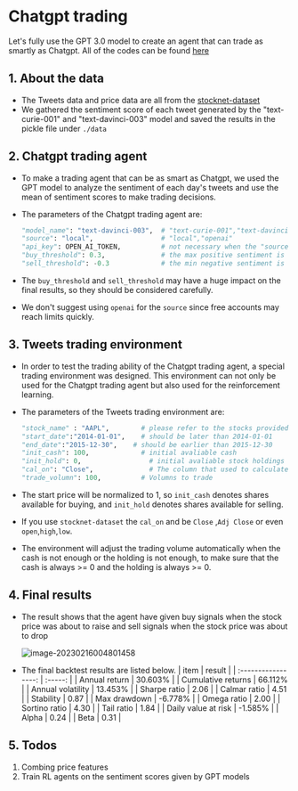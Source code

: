 # Chatgpt trading

Let's fully use the GPT 3.0 model to create an agent that can trade as smartly as Chatgpt. All of the codes can be found [here](https://github.com/oliverwang15/Alternative-Data/blob/main/demo/chatgpt-trading/main.ipynb)

## 1. About the data

* The Tweets data and price data are all from the [stocknet-dataset](https://github.com/yumoxu/stocknet-dataset)
* We gathered the sentiment score of each tweet generated by the  "text-curie-001" and "text-davinci-003" model and saved the results in the pickle file under `./data`

## 2. Chatgpt trading agent

* To make a trading agent that can be as smart as Chatgpt, we used the GPT model to analyze the sentiment of each day's tweets and use the mean of sentiment scores to make trading decisions. 

* The parameters of the Chatgpt trading agent are:

  ``` python
  "model_name": "text-davinci-003",  # "text-curie-001","text-davinci-003"
  "source": "local",                 # "local","openai"
  "api_key": OPEN_AI_TOKEN,          # not necessary when the "source" is "local"
  "buy_threshold": 0.3,              # the max positive sentiment is 1, so this should range from 0 to 1 
  "sell_threshold": -0.3             # the min negative sentiment is -1, so this should range from -1 to 0
  ```

* The `buy_threshold` and `sell_threshold` may have a huge impact on the final results, so they should be considered carefully.

* We don't suggest using  `openai` for the `source` since free accounts may reach limits quickly.

## 3. Tweets trading environment 

* In order to test the trading ability of the Chatgpt trading agent, a special trading environment was designed. This environment can not only be used for the Chatgpt trading agent but also used for the reinforcement learning. 

* The parameters of the Tweets trading environment are:

  ``` python
  "stock_name" : "AAPL",        # please refer to the stocks provided by stocknet-dataset
  "start_date":"2014-01-01",    # should be later than 2014-01-01
  "end_date":"2015-12-30",    # should be earlier than 2015-12-30
  "init_cash": 100,             # initial avaliable cash
  "init_hold": 0,                 # initial avaliable stock holdings
  "cal_on": "Close",              # The column that used to calculate prices
  "trade_volumn": 100,          # Volumns to trade
  ```

* The start price will be normalized to 1, so `init_cash` denotes shares available for buying, and `init_hold` denotes shares available for selling.

* If  you use `stocknet-dataset` the `cal_on` and be `Close` ,`Adj Close` or even `open`,`high`,`low`.

* The environment will adjust the trading volume automatically when the cash is not enough or the holding is not enough, to make sure that the cash is always >= 0 and the holding is always >= 0.

## 4. Final results

* The result shows that the agent have given buy signals when the stock price was about to raise and sell signals when the stock price was about to drop

  ![image-20230216004801458](https://cdn.jsdelivr.net/gh/oliverwang15/imgbed@main/img/Chatgpt_trading_res.png)

* The final backtest results are listed below. 
  |        item         | result  |
  | :-----------------: | :-----: |
  |    Annual return    | 30.603% |
  | Cumulative returns  | 66.112% |
  |  Annual volatility  | 13.453% |
  |    Sharpe ratio     |  2.06   |
  |    Calmar ratio     |  4.51   |
  |      Stability      |  0.87   |
  |    Max drawdown     | -6.778% |
  |     Omega ratio     |  2.00   |
  |    Sortino ratio    |  4.30   |
  |     Tail ratio      |  1.84   |
  | Daily value at risk | -1.585% |
  |        Alpha        |  0.24   |
  |        Beta         |  0.31   |

## 5. Todos

1. Combing price features
2. Train RL agents on the sentiment scores given by GPT models